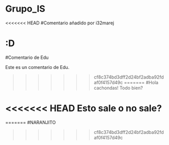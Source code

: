 Grupo_IS
========

<<<<<<< HEAD
#Comentario añadido por i32marej

:D
=======
#Comentario de Edu

Este es un comentario de Edu.
>>>>>>> cf8c374bd3dff2d24bf2adba92fdaf0f4157d49c
=======
#Hola cachondas!
Todo bien?

<<<<<<< HEAD
Esto sale o no sale?
=======
=======
#NARANJITO

>>>>>>> cf8c374bd3dff2d24bf2adba92fdaf0f4157d49c
